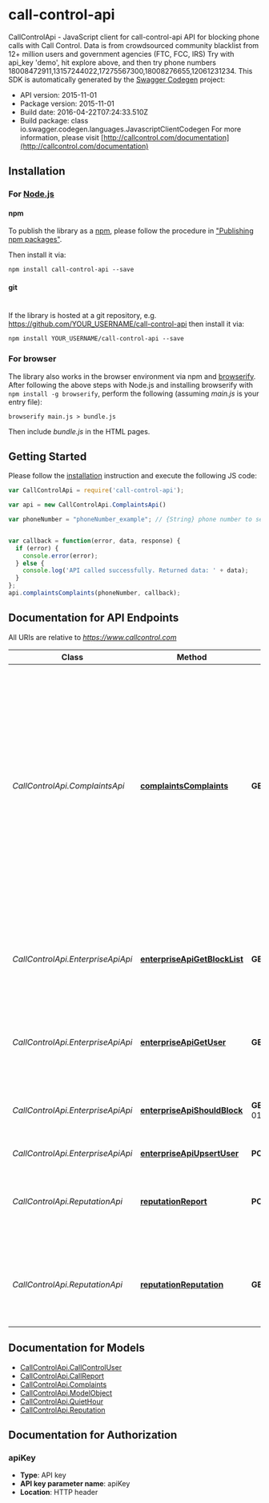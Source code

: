 # call-control-api

CallControlApi - JavaScript client for call-control-api
API for blocking phone calls with Call Control. Data is from crowdsourced community blacklist from 12+ million users and government agencies (FTC, FCC, IRS) Try with api_key 'demo', hit explore above, and then try phone numbers 18008472911,13157244022,17275567300,18008276655,12061231234.
This SDK is automatically generated by the [Swagger Codegen](https://github.com/swagger-api/swagger-codegen) project:

- API version: 2015-11-01
- Package version: 2015-11-01
- Build date: 2016-04-22T07:24:33.510Z
- Build package: class io.swagger.codegen.languages.JavascriptClientCodegen
For more information, please visit [http://callcontrol.com/documentation](http://callcontrol.com/documentation)

## Installation

### For [Node.js](https://nodejs.org/)

#### npm

To publish the library as a [npm](https://www.npmjs.com/),
please follow the procedure in ["Publishing npm packages"](https://docs.npmjs.com/getting-started/publishing-npm-packages).

Then install it via:

```shell
npm install call-control-api --save
```

#### git
#
If the library is hosted at a git repository, e.g.
https://github.com/YOUR_USERNAME/call-control-api
then install it via:

```shell
npm install YOUR_USERNAME/call-control-api --save
```

### For browser

The library also works in the browser environment via npm and [browserify](http://browserify.org/). After following
the above steps with Node.js and installing browserify with `npm install -g browserify`,
perform the following (assuming *main.js* is your entry file):

```shell
browserify main.js > bundle.js
```

Then include *bundle.js* in the HTML pages.

## Getting Started

Please follow the [installation](#installation) instruction and execute the following JS code:

```javascript
var CallControlApi = require('call-control-api');

var api = new CallControlApi.ComplaintsApi()

var phoneNumber = "phoneNumber_example"; // {String} phone number to search


var callback = function(error, data, response) {
  if (error) {
    console.error(error);
  } else {
    console.log('API called successfully. Returned data: ' + data);
  }
};
api.complaintsComplaints(phoneNumber, callback);

```

## Documentation for API Endpoints

All URIs are relative to *https://www.callcontrol.com*

Class | Method | HTTP request | Description
------------ | ------------- | ------------- | -------------
*CallControlApi.ComplaintsApi* | [**complaintsComplaints**](docs/ComplaintsApi.md#complaintsComplaints) | **GET** /api/2015-11-01/Complaints/{phoneNumber} | Complaints: Free service (with registration), providing community and government complaint lookup by phone number for up to 2,000 queries per month.  Details include number complaint rates from (FTC, FCC, IRS, Indiana Attorney  General) and key entity tag extractions from complaints.
*CallControlApi.EnterpriseApiApi* | [**enterpriseApiGetBlockList**](docs/EnterpriseApiApi.md#enterpriseApiGetBlockList) | **GET** /api/2015-11-01/Enterprise/GetBlockList | Enterprise  GET: GetBlockList\r\n            Simple Enteprise which returns the current and complete list of numbers that the network is blocking
*CallControlApi.EnterpriseApiApi* | [**enterpriseApiGetUser**](docs/EnterpriseApiApi.md#enterpriseApiGetUser) | **GET** /api/2015-11-01/Enterprise/GetUser/{phoneNumber} | Enterprise  GET: GetUser\r\n            Returns the current information from the user
*CallControlApi.EnterpriseApiApi* | [**enterpriseApiShouldBlock**](docs/EnterpriseApiApi.md#enterpriseApiShouldBlock) | **GET** /api/2015-11-01/Enterprise/ShouldBlock/{phoneNumber}/{userPhoneNumber} | Enterprise  GET: ShouldBlock\r\n            Simple Enteprise which returns a call block proceed decision.
*CallControlApi.EnterpriseApiApi* | [**enterpriseApiUpsertUser**](docs/EnterpriseApiApi.md#enterpriseApiUpsertUser) | **POST** /api/2015-11-01/Enterprise/UpsertUser | 
*CallControlApi.ReputationApi* | [**reputationReport**](docs/ReputationApi.md#reputationReport) | **POST** /api/2015-11-01/Report | Report: report spam calls received to better tune our algorithms based upon spam calls you receive
*CallControlApi.ReputationApi* | [**reputationReputation**](docs/ReputationApi.md#reputationReputation) | **GET** /api/2015-11-01/Reputation/{phoneNumber} | Reputation:\r\n            Premium service which returns a reputation informaiton of a phone number via API.


## Documentation for Models

 - [CallControlApi.CallControlUser](docs/CallControlUser.md)
 - [CallControlApi.CallReport](docs/CallReport.md)
 - [CallControlApi.Complaints](docs/Complaints.md)
 - [CallControlApi.ModelObject](docs/ModelObject.md)
 - [CallControlApi.QuietHour](docs/QuietHour.md)
 - [CallControlApi.Reputation](docs/Reputation.md)


## Documentation for Authorization


### apiKey

- **Type**: API key
- **API key parameter name**: apiKey
- **Location**: HTTP header

